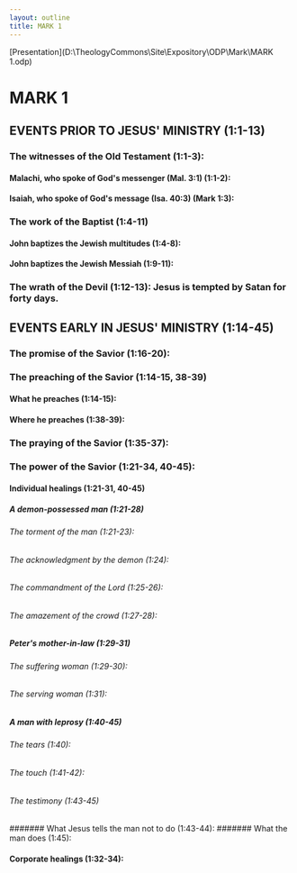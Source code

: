 ```yaml
---
layout: outline
title: MARK 1
---
```

[Presentation](D:\TheologyCommons\Site\Expository\ODP\Mark\MARK 1.odp)
# MARK 1
## EVENTS PRIOR TO JESUS\' MINISTRY (1:1-13) 
###  The witnesses of the Old Testament (1:1-3): 
####  Malachi, who spoke of God\'s messenger (Mal. 3:1) (1:1-2): 
####  Isaiah, who spoke of God\'s message (Isa. 40:3) (Mark 1:3): 
###  The work of the Baptist (1:4-11) 
####  John baptizes the Jewish multitudes (1:4-8): 
####  John baptizes the Jewish Messiah (1:9-11): 
###  The wrath of the Devil (1:12-13): Jesus is tempted by Satan for forty days. 
## EVENTS EARLY IN JESUS\' MINISTRY (1:14-45) 
###  The promise of the Savior (1:16-20): 
###  The preaching of the Savior (1:14-15, 38-39) 
####  What he preaches (1:14-15): 
####  Where he preaches (1:38-39): 
###  The praying of the Savior (1:35-37): 
###  The power of the Savior (1:21-34, 40-45): 
####  Individual healings (1:21-31, 40-45) 
#####  A demon-possessed man (1:21-28) 
######  The torment of the man (1:21-23): 
######  The acknowledgment by the demon (1:24): 
######  The commandment of the Lord (1:25-26): 
######  The amazement of the crowd (1:27-28): 
#####  Peter\'s mother-in-law (1:29-31) 
######  The suffering woman (1:29-30): 
######  The serving woman (1:31):
#####  A man with leprosy (1:40-45) 
######  The tears (1:40): 
######  The touch (1:41-42): 
######  The testimony (1:43-45) 
#######  What Jesus tells the man not to do (1:43-44): 
#######  What the man does (1:45): 
####  Corporate healings (1:32-34): 
